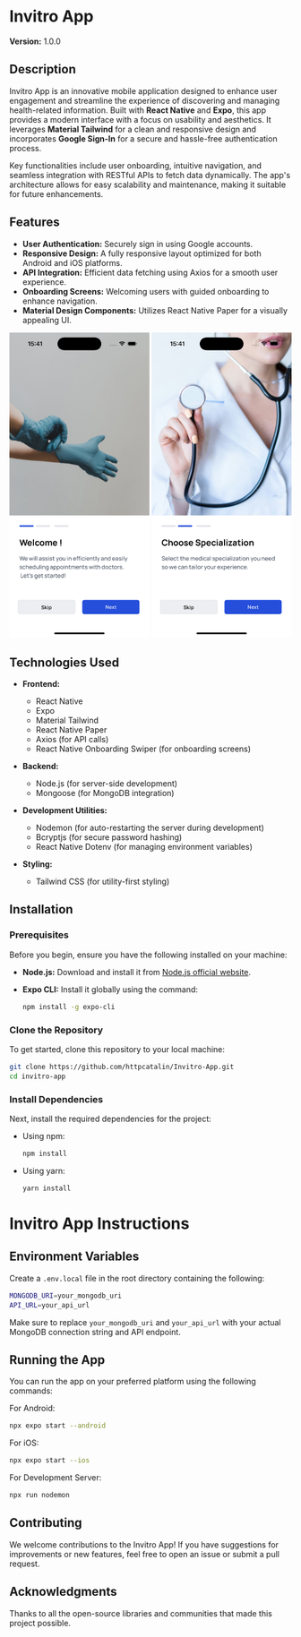 
# Invitro App

**Version:** 1.0.0

## Description

Invitro App is an innovative mobile application designed to enhance user engagement and streamline the experience of discovering and managing health-related information. Built with **React Native** and **Expo**, this app provides a modern interface with a focus on usability and aesthetics. It leverages **Material Tailwind** for a clean and responsive design and incorporates **Google Sign-In** for a secure and hassle-free authentication process.

Key functionalities include user onboarding, intuitive navigation, and seamless integration with RESTful APIs to fetch data dynamically. The app's architecture allows for easy scalability and maintenance, making it suitable for future enhancements.

## Features

- **User Authentication:** Securely sign in using Google accounts.
- **Responsive Design:** A fully responsive layout optimized for both Android and iOS platforms.
- **API Integration:** Efficient data fetching using Axios for a smooth user experience.
- **Onboarding Screens:** Welcoming users with guided onboarding to enhance navigation.
- **Material Design Components:** Utilizes React Native Paper for a visually appealing UI.


<img src="./assets/images/screenshot_onboard.png" alt="On Boarding Page 1" width="250" />
<img src="./assets/images/screenshot_onboard2.png"" alt="On Boarding Page 2" width="250" />


## Technologies Used

- **Frontend:**

  - React Native
  - Expo
  - Material Tailwind
  - React Native Paper
  - Axios (for API calls)
  - React Native Onboarding Swiper (for onboarding screens)
- **Backend:**

  - Node.js (for server-side development)
  - Mongoose (for MongoDB integration)
- **Development Utilities:**

  - Nodemon (for auto-restarting the server during development)
  - Bcryptjs (for secure password hashing)
  - React Native Dotenv (for managing environment variables)
- **Styling:**

  - Tailwind CSS (for utility-first styling)

## Installation

### Prerequisites

Before you begin, ensure you have the following installed on your machine:

- **Node.js:** Download and install it from [Node.js official website](https://nodejs.org/).
- **Expo CLI:** Install it globally using the command:

  ```bash
  npm install -g expo-cli
  ```

### Clone the Repository

To get started, clone this repository to your local machine:

```bash
git clone https://github.com/httpcatalin/Invitro-App.git
cd invitro-app
```

### Install Dependencies

Next, install the required dependencies for the project:

- Using npm:

  ```bash
  npm install
  ```
- Using yarn:

  ```
  yarn install
  ```

# Invitro App Instructions

## Environment Variables

Create a `.env.local` file in the root directory containing the following:

```bash
MONGODB_URI=your_mongodb_uri
API_URL=your_api_url
```

Make sure to replace `your_mongodb_uri` and `your_api_url` with your actual MongoDB connection string and API endpoint.

## Running the App

You can run the app on your preferred platform using the following commands:

For Android:

```bash
npx expo start --android
```

For iOS:

```bash
npx expo start --ios
```

For Development Server:

```bash
npx run nodemon
```

## Contributing

We welcome contributions to the Invitro App! If you have suggestions for improvements or new features, feel free to open an issue or submit a pull request.

## Acknowledgments

Thanks to all the open-source libraries and communities that made this project possible.
